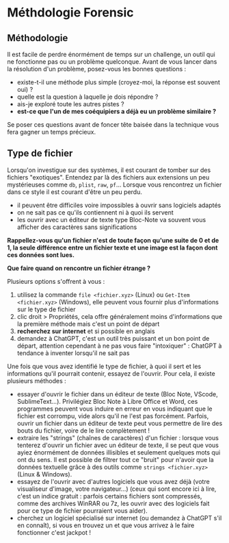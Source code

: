# Méthdologie Forensic

## Méthodologie

Il est facile de perdre énormément de temps sur un challenge, un outil qui ne fonctionne pas ou un problème quelconque. Avant de vous lancer dans la résolution d'un problème, posez-vous les bonnes questions :
- existe-t-il une méthode plus simple (croyez-moi, la réponse est souvent oui) ?
- quelle est la question à laquelle je dois répondre ?
- ais-je exploré toute les autres pistes ?
- **est-ce que l'un de mes coéquipiers a déjà eu un problème similaire ?**

Se poser ces questions avant de foncer tête baisée dans la technique vous fera gagner un temps précieux.

## Type de fichier

Lorsqu'on investigue sur des systèmes, il est courant de tomber sur des fichiers "exotiques". Entendez par là des fichiers aux extensions un peu mystérieuses comme `db`, `plist`, `raw`, `pf`... Lorsque vous rencontrez un fichier dans ce style il est courant d'être un peu perdu. 

- il peuvent être difficiles voire impossibles à ouvrir sans logiciels adaptés
- on ne sait pas ce qu'ils contiennent ni à quoi ils servent
- les ouvrir avec un éditeur de texte type Bloc-Note va souvent vous afficher des caractères sans significations

**Rappellez-vous qu'un fichier n'est de toute façon qu'une suite de 0 et de 1, la seule différence entre un fichier texte et une image est la façon dont ces données sont lues.**

**Que faire quand on rencontre un fichier étrange ?**

Plusieurs options s'offrent à vous :

1. utilisez la commande `file <fichier.xyz>` (Linux) ou `Get-Item <fichier.xyz>` (Windows), elle peuvent vous fournir plus d'informations sur le type de fichier
2. clic droit > Propriétés, cela offre généralement moins d'informations que la première méthode mais c'est un point de départ
3. **recherchez sur internet** et si possible en anglais
4. demandez à ChatGPT, c'est un outil très puissant et un bon point de départ, attention cependant à ne pas vous faire "intoxiquer" : ChatGPT à tendance à inventer lorsqu'il ne sait pas

Une fois que vous avez identifié le type de fichier, à quoi il sert et les informations qu'il pourrait contenir, essayez de l'ouvrir. Pour cela, il existe plusieurs méthodes :

- essayer d'ouvrir le fichier dans un éditeur de texte (Bloc Note, VScode, SublimeText...). Privilégiez Bloc Note à Libre Office et Word, ces programmes peuvent vous induire en erreur en vous indiquant que le fichier est corrompu, vide alors qu'il ne l'est pas forcément. Parfois, ouvrir un fichier dans un éditeur de texte peut vous permettre de lire des bouts du fichier, voire de le lire complètement !
- extraire les "strings" (chaînes de caractères) d'un fichier : lorsque vous tenterez d'ouvrir un fichier avec un éditeur de texte, il se peut que vous ayiez énormément de données illisibles et seulement quelques mots qui ont du sens. Il est possible de filtrer tout ce "bruit" pour n'avoir que la données textuelle grâce à des outils comme `strings <fichier.xyz>` (Linux & Windows).
- essayez de l'ouvrir avec d'autres logiciels que vous avez déjà (votre visualiseur d'image, votre navigateur...) (ceux qui sont encore ici à lire, c'est un indice gratuit : parfois certains fichiers sont compressés, comme des archives WinRAR ou 7z, les ouvrir avec des logiciels fait pour ce type de fichier pourraient vous aider).
- cherchez un logiciel spécialisé sur internet (ou demandez à ChatGPT s'il en connaît), si vous en trouvez un et que vous arrivez à le faire fonctionner c'est jackpot !